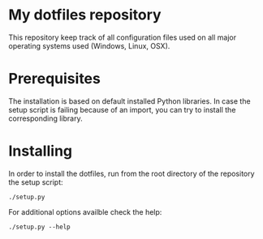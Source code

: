 # My dotfiles repository

This repository keep track of all configuration files used on all major
operating systems used (Windows, Linux, OSX).


# Prerequisites

The installation is based on default installed Python libraries. In case the
setup script is failing because of an import, you can try to install the
corresponding library.

# Installing

In order to install the dotfiles, run from the root directory of the repository
the setup script:

    ./setup.py

For additional options availble check the help:

    ./setup.py --help
